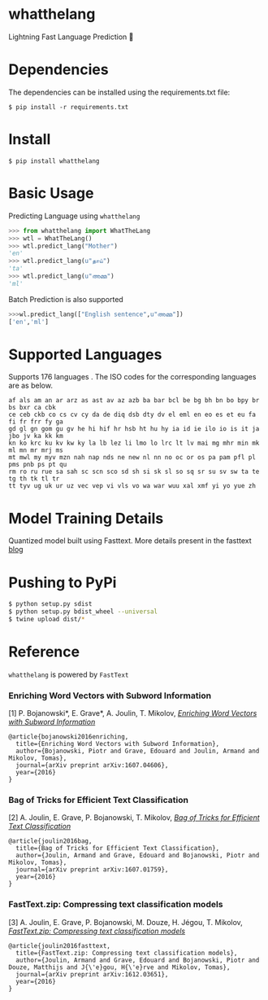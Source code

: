 whatthelang
=========

Lightning Fast Language Prediction 🚀

Dependencies
=============

The dependencies can be installed using the requirements.txt file:

```
$ pip install -r requirements.txt
```

Install
=======

```
$ pip install whatthelang
```


Basic Usage
============

Predicting Language using ``whatthelang``

```python
>>> from whatthelang import WhatTheLang
>>> wtl = WhatTheLang()
>>> wtl.predict_lang("Mother")
'en'
>>> wtl.predict_lang(u"தாய்")
'ta'
>>> wtl.predict_lang(u"അമ്മ")
'ml'
```

Batch Prediction is also supported

```python
>>>wl.predict_lang(["English sentence",u"അമ്മ"])
['en','ml']
```


Supported Languages
===================

Supports 176 languages . The ISO codes for the corresponding languages are as below.

```
af als am an ar arz as ast av az azb ba bar bcl be bg bh bn bo bpy br bs bxr ca cbk
ce ceb ckb co cs cv cy da de diq dsb dty dv el eml en eo es et eu fa fi fr frr fy ga
gd gl gn gom gu gv he hi hif hr hsb ht hu hy ia id ie ilo io is it ja jbo jv ka kk km
kn ko krc ku kv kw ky la lb lez li lmo lo lrc lt lv mai mg mhr min mk ml mn mr mrj ms
mt mwl my myv mzn nah nap nds ne new nl nn no oc or os pa pam pfl pl pms pnb ps pt qu
rm ro ru rue sa sah sc scn sco sd sh si sk sl so sq sr su sv sw ta te tg th tk tl tr
tt tyv ug uk ur uz vec vep vi vls vo wa war wuu xal xmf yi yo yue zh
```

Model Training Details
======================

Quantized model built using Fasttext. More details present in the fasttext [blog](https://fasttext.cc/blog/2017/10/02/blog-post.html)

Pushing to PyPi
=================

```bash
$ python setup.py sdist
$ python setup.py bdist_wheel --universal
$ twine upload dist/*
```

Reference
==========

``whatthelang`` is powered by ``FastText``

### Enriching Word Vectors with Subword Information

[1] P. Bojanowski\*, E. Grave\*, A. Joulin, T. Mikolov, [*Enriching Word Vectors with Subword Information*](https://arxiv.org/abs/1607.04606)

```
@article{bojanowski2016enriching,
  title={Enriching Word Vectors with Subword Information},
  author={Bojanowski, Piotr and Grave, Edouard and Joulin, Armand and Mikolov, Tomas},
  journal={arXiv preprint arXiv:1607.04606},
  year={2016}
}
```

### Bag of Tricks for Efficient Text Classification

[2] A. Joulin, E. Grave, P. Bojanowski, T. Mikolov, [*Bag of Tricks for Efficient Text Classification*](https://arxiv.org/abs/1607.01759)

```
@article{joulin2016bag,
  title={Bag of Tricks for Efficient Text Classification},
  author={Joulin, Armand and Grave, Edouard and Bojanowski, Piotr and Mikolov, Tomas},
  journal={arXiv preprint arXiv:1607.01759},
  year={2016}
}
```

### FastText.zip: Compressing text classification models

[3] A. Joulin, E. Grave, P. Bojanowski, M. Douze, H. Jégou, T. Mikolov, [*FastText.zip: Compressing text classification models*](https://arxiv.org/abs/1612.03651)

```
@article{joulin2016fasttext,
  title={FastText.zip: Compressing text classification models},
  author={Joulin, Armand and Grave, Edouard and Bojanowski, Piotr and Douze, Matthijs and J{\'e}gou, H{\'e}rve and Mikolov, Tomas},
  journal={arXiv preprint arXiv:1612.03651},
  year={2016}
}
```
